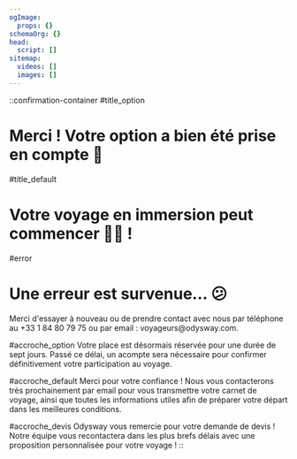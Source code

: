 ```yaml
---
ogImage:
  props: {}
schemaOrg: {}
head:
  script: []
sitemap:
  videos: []
  images: []
---
```


::confirmation-container
#title_option
# Merci ! Votre option a bien été prise en compte 🌱

#title_default
# Votre voyage en immersion peut commencer 🎒😊 !

#error
# Une erreur est survenue… 😕

Merci d'essayer à nouveau ou de prendre contact avec nous par téléphone au +33 1 84 80 79 75 ou par email : voyageurs\@odysway.com.

#accroche_option
Votre place est désormais réservée pour une durée de sept jours. Passé ce délai, un acompte sera nécessaire pour confirmer définitivement votre participation au voyage.

#accroche_default
Merci pour votre confiance ! Nous vous contacterons très prochainement par email pour vous transmettre votre carnet de voyage, ainsi que toutes les informations utiles afin de préparer votre départ dans les meilleures conditions.

#accroche_devis
Odysway vous remercie pour votre demande de devis ! Notre équipe vous recontactera dans les plus brefs délais avec une proposition personnalisée pour votre voyage !
::
